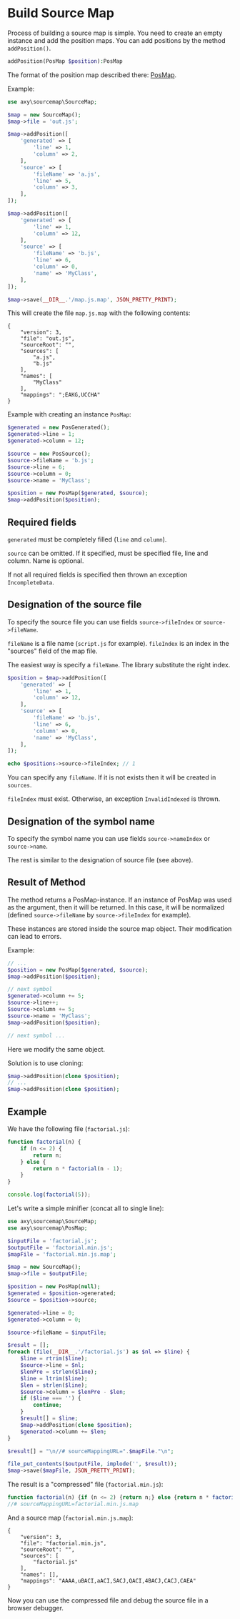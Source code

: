 # Build Source Map

Process of building a source map is simple.
You need to create an empty instance and add the position maps.
You can add positions by the method `addPosition()`.

```php
addPosition(PosMap $position):PosMap
```

The format of the position map described there: [PosMap](PosMap.md). 

Example:

```php
use axy\sourcemap\SourceMap;

$map = new SourceMap();
$map->file = 'out.js';

$map->addPosition([
    'generated' => [
        'line' => 1,
        'column' => 2,
    ],
    'source' => [
        'fileName' => 'a.js',
        'line' => 5,
        'column' => 3,
    ],
]);

$map->addPosition([
    'generated' => [
        'line' => 1,
        'column' => 12,
    ],
    'source' => [
        'fileName' => 'b.js',
        'line' => 6,
        'column' => 0,
        'name' => 'MyClass',
    ],
]);

$map->save(__DIR__.'/map.js.map', JSON_PRETTY_PRINT);
```

This will create the file `map.js.map` with the following contents:

```
{
    "version": 3,
    "file": "out.js",
    "sourceRoot": "",
    "sources": [
        "a.js",
        "b.js"
    ],
    "names": [
        "MyClass"
    ],
    "mappings": ";EAKG,UCCHA"
}
```

Example with creating an instance `PosMap`:

```php
$generated = new PosGenerated();
$generated->line = 1;
$generated->column = 12;

$source = new PosSource();
$source->fileName = 'b.js';
$source->line = 6;
$source->column = 0;
$source->name = 'MyClass';

$position = new PosMap($generated, $source);
$map->addPosition($position);
```

## Required fields

`generated` must be completely filled (`line` and `column`).

`source` can be omitted.
If it specified, must be specified file, line and column.
Name is optional.

If not all required fields is specified then thrown an exception `IncompleteData`.

## Designation of the source file

To specify the source file you can use fields `source->fileIndex` or `source->fileName`.

`fileName` is a file name (`script.js` for example).
`fileIndex` is an index in the "sources" field of the map file.

The easiest way is specify a `fileName`.
The library substitute the right index.

```php
$position = $map->addPosition([
    'generated' => [
        'line' => 1,
        'column' => 12,
    ],
    'source' => [
        'fileName' => 'b.js',
        'line' => 6,
        'column' => 0,
        'name' => 'MyClass',
    ],
]);

echo $positions->source->fileIndex; // 1
```

You can specify any `fileName`.
If it is not exists then it will be created in `sources`.

`fileIndex` must exist.
Otherwise, an exception `InvalidIndexed` is thrown.

## Designation of the symbol name

To specify the symbol name you can use fields `source->nameIndex` or `source->name`.

The rest is similar to the designation of source file (see above).

## Result of Method

The method returns a PosMap-instance.
If an instance of PosMap was used as the argument, then it will be returned.
In this case, it will be normalized (defined `source->fileName` by `source->fileIndex` for example).

These instances are stored inside the source map object.
Their modification can lead to errors.

Example:

```php
// ...
$position = new PosMap($generated, $source);
$map->addPosition($position);

// next symbol
$generated->column += 5;
$source->line++;
$source->column += 5;
$source->name = 'MyClass';
$map->addPosition($position);

// next symbol ...
```

Here we modify the same object.

Solution is to use cloning:

```php
$map->addPosition(clone $position);
// ...
$map->addPosition(clone $position);
```

## Example

We have the following file (`factorial.js`):

```js
function factorial(n) {
    if (n <= 2) {
        return n;
    } else {
        return n * factorial(n - 1);
    }
}

console.log(factorial(5));
```

Let's write a simple minifier (concat all to single line):

```php
use axy\sourcemap\SourceMap;
use axy\sourcemap\PosMap;

$inputFile = 'factorial.js';
$outputFile = 'factorial.min.js';
$mapFile = 'factorial.min.js.map';

$map = new SourceMap();
$map->file = $outputFile;

$position = new PosMap(null);
$generated = $position->generated;
$source = $position->source;

$generated->line = 0;
$generated->column = 0;

$source->fileName = $inputFile;

$result = [];
foreach (file(__DIR__.'/factorial.js') as $nl => $line) {
    $line = rtrim($line);
    $source->line = $nl;
    $lenPre = strlen($line);
    $line = ltrim($line);
    $len = strlen($line);
    $source->column = $lenPre - $len;
    if ($line === '') {
        continue;
    }
    $result[] = $line;   
    $map->addPosition(clone $position);
    $generated->column += $len;    
}

$result[] = "\n//# sourceMappingURL=".$mapFile."\n";

file_put_contents($outputFile, implode('', $result));
$map->save($mapFile, JSON_PRETTY_PRINT);
```

The result is a "compressed" file (`factorial.min.js`):

```js
function factorial(n) {if (n <= 2) {return n;} else {return n * factorial(n - 1);}}console.log(factorial(5));
//# sourceMappingURL=factorial.min.js.map
```

And a source map (`factorial.min.js.map`):

```
{
    "version": 3,
    "file": "factorial.min.js",
    "sourceRoot": "",
    "sources": [
        "factorial.js"
    ],
    "names": [],
    "mappings": "AAAA,uBACI,aACI,SACJ,QACI,4BACJ,CACJ,CAEA"
}
```

Now you can use the compressed file and debug the source file in a browser debugger.

